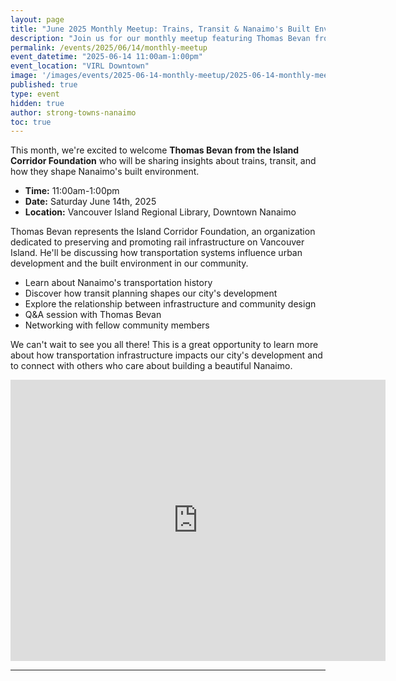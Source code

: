```yaml
---
layout: page
title: "June 2025 Monthly Meetup: Trains, Transit & Nanaimo's Built Environment"
description: "Join us for our monthly meetup featuring Thomas Bevan from the Island Corridor Foundation, who will be talking about trains, transit, and how they shape Nanaimo's built environment."
permalink: /events/2025/06/14/monthly-meetup
event_datetime: "2025-06-14 11:00am-1:00pm"
event_location: "VIRL Downtown"
image: '/images/events/2025-06-14-monthly-meetup/2025-06-14-monthly-meetup.png'
published: true
type: event
hidden: true
author: strong-towns-nanaimo
toc: true
---
```


This month, we're excited to welcome **Thomas Bevan from the Island Corridor Foundation** who will be sharing insights about trains, transit, and how they shape Nanaimo's built environment.

* **Time:** 11:00am-1:00pm
* **Date:** Saturday June 14th, 2025
* **Location:** Vancouver Island Regional Library, Downtown Nanaimo

Thomas Bevan represents the Island Corridor Foundation, an organization dedicated to preserving and promoting rail infrastructure on Vancouver Island. He'll be discussing how transportation systems influence urban development and the built environment in our community.

- Learn about Nanaimo's transportation history
- Discover how transit planning shapes our city's development
- Explore the relationship between infrastructure and community design
- Q&A session with Thomas Bevan
- Networking with fellow community members

We can't wait to see you all there! This is a great opportunity to learn more about how transportation infrastructure impacts our city's development and to connect with others who care about building a beautiful Nanaimo.

<iframe src="https://www.google.com/maps/embed?pb=!1m14!1m8!1m3!1d10435.375834784667!2d-123.936446!3d49.16557!3m2!1i1024!2i768!4f13.1!3m3!1m2!1s0x5488a15814a89c2b%3A0xa00f9e80da1f7296!2sVancouver%20Island%20Regional%20Library%20-%20Nanaimo%20Harbourfront!5e0!3m2!1sen!2sca!4v1700540564096!5m2!1sen!2sca" width="600" height="450" style="border:0;" allowfullscreen="" loading="lazy" referrerpolicy="no-referrer-when-downgrade"></iframe>

***

